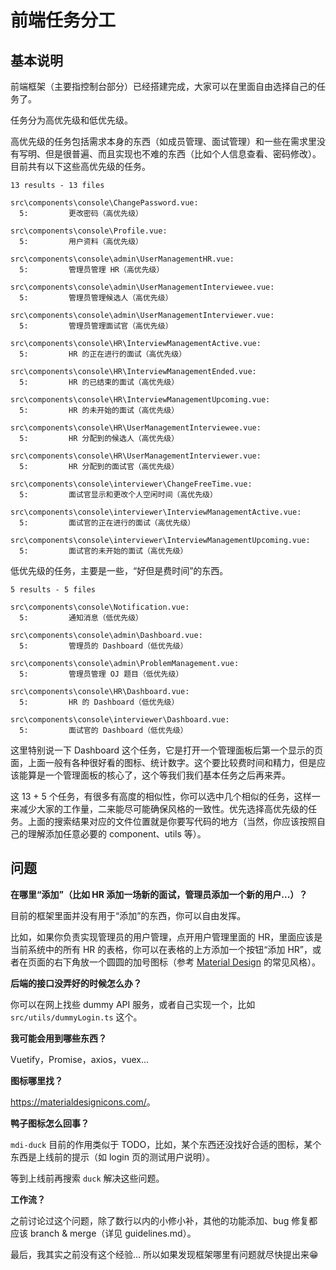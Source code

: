 # 前端任务分工

## 基本说明

前端框架（主要指控制台部分）已经搭建完成，大家可以在里面自由选择自己的任务了。

任务分为高优先级和低优先级。

高优先级的任务包括需求本身的东西（如成员管理、面试管理）和一些在需求里没有写明、但是很普遍、而且实现也不难的东西（比如个人信息查看、密码修改）。目前共有以下这些高优先级的任务。

```
13 results - 13 files

src\components\console\ChangePassword.vue:
  5:         更改密码（高优先级）

src\components\console\Profile.vue:
  5:         用户资料（高优先级）

src\components\console\admin\UserManagementHR.vue:
  5:         管理员管理 HR（高优先级）

src\components\console\admin\UserManagementInterviewee.vue:
  5:         管理员管理候选人（高优先级）

src\components\console\admin\UserManagementInterviewer.vue:
  5:         管理员管理面试官（高优先级）

src\components\console\HR\InterviewManagementActive.vue:
  5:         HR 的正在进行的面试（高优先级）

src\components\console\HR\InterviewManagementEnded.vue:
  5:         HR 的已结束的面试（高优先级）

src\components\console\HR\InterviewManagementUpcoming.vue:
  5:         HR 的未开始的面试（高优先级）

src\components\console\HR\UserManagementInterviewee.vue:
  5:         HR 分配到的候选人（高优先级）

src\components\console\HR\UserManagementInterviewer.vue:
  5:         HR 分配到的面试官（高优先级）

src\components\console\interviewer\ChangeFreeTime.vue:
  5:         面试官显示和更改个人空闲时间（高优先级）

src\components\console\interviewer\InterviewManagementActive.vue:
  5:         面试官的正在进行的面试（高优先级）

src\components\console\interviewer\InterviewManagementUpcoming.vue:
  5:         面试官的未开始的面试（高优先级）

```

低优先级的任务，主要是一些，“好但是费时间”的东西。

```
5 results - 5 files

src\components\console\Notification.vue:
  5:         通知消息（低优先级）

src\components\console\admin\Dashboard.vue:
  5:         管理员的 Dashboard（低优先级）

src\components\console\admin\ProblemManagement.vue:
  5:         管理员管理 OJ 题目（低优先级）

src\components\console\HR\Dashboard.vue:
  5:         HR 的 Dashboard（低优先级）

src\components\console\interviewer\Dashboard.vue:
  5:         面试官的 Dashboard（低优先级）

```

这里特别说一下 Dashboard 这个任务，它是打开一个管理面板后第一个显示的页面，上面一般有各种很好看的图标、统计数字。这个要比较费时间和精力，但是应该能算是一个管理面板的核心了，这个等我们我们基本任务之后再来弄。

这 13 + 5 个任务，有很多有高度的相似性，你可以选中几个相似的任务，这样一来减少大家的工作量，二来能尽可能确保风格的一致性。优先选择高优先级的任务。上面的搜索结果对应的文件位置就是你要写代码的地方（当然，你应该按照自己的理解添加任意必要的 component、utils 等）。

## 问题

**在哪里“添加”（比如 HR 添加一场新的面试，管理员添加一个新的用户...）？**

目前的框架里面并没有用于“添加”的东西，你可以自由发挥。

比如，如果你负责实现管理员的用户管理，点开用户管理里面的 HR，里面应该是当前系统中的所有 HR 的表格，你可以在表格的上方添加一个按钮“添加 HR”，或者在页面的右下角放一个圆圆的加号图标（参考 [Material Design](https://material.io/) 的常见风格）。

**后端的接口没弄好的时候怎么办？**

你可以在网上找些 dummy API 服务，或者自己实现一个，比如 `src/utils/dummyLogin.ts` 这个。

**我可能会用到哪些东西？**

Vuetify，Promise，axios，vuex...

**图标哪里找？**

<https://materialdesignicons.com/>。

**鸭子图标怎么回事？**

`mdi-duck` 目前的作用类似于 TODO，比如，某个东西还没找好合适的图标，某个东西是上线前的提示（如 login 页的测试用户说明）。

等到上线前再搜索 `duck` 解决这些问题。

**工作流？**

之前讨论过这个问题，除了数行以内的小修小补，其他的功能添加、bug 修复都应该 branch & merge（详见 guidelines.md）。



最后，我其实之前没有这个经验... 所以如果发现框架哪里有问题就尽快提出来😁